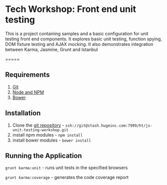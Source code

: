 # Tech Workshop: Front end unit testing

This is a project containing samples and a basic configuration for unit testing front end components. It explores basic unit testing, function spying, DOM fixture testing and AJAX mocking. It also demonstrates integration between Karma, Jasmine, Grunt and Istanbul

=====

## Requirements
1. [Git](http://git-scm.com/downloads)
2. [Node and NPM](https://www.joyent.com/blog/installing-node-and-npm/)
3. [Bower](http://bower.io/#install-bower)

## Installation
1. Clone the [git repository]() - `ssh://git@stash.hugeinc.com:7999/ht/js-unit-testing-workshop.git`
2. install npm modules - `npm install`
3. install bower modules - `bower install`

## Running the Application
`grunt karma:unit` - runs unit tests in the specified browsers

`grunt karma:coverage` - generates the code coverage report